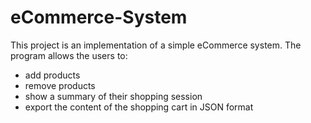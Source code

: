 # eCommerce-System

This project is an implementation of a simple eCommerce system. The program allows the users to:

- add products
- remove products
- show a summary of their shopping session
- export the content of the shopping cart in JSON format

